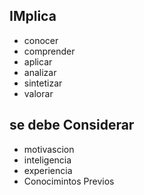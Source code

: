 

## IMplica
* conocer
* comprender
* aplicar
* analizar
* sintetizar
* valorar

## se debe Considerar
* motivascion
* inteligencia 
* experiencia
* Conocimintos Previos
<!--stackedit_data:
eyJoaXN0b3J5IjpbNDQzNTQ2MTU5LC0xNzc4MzQ2Mzc5LDczMD
k5ODExNl19
-->